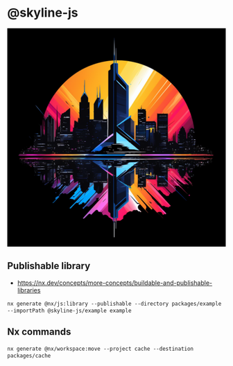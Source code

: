 # @skyline-js

![Skyline](https://raw.githubusercontent.com/skylinejs/skylinejs.github.io/main/img/logo-skyline.png)

## Publishable library

- https://nx.dev/concepts/more-concepts/buildable-and-publishable-libraries

```
nx generate @nx/js:library --publishable --directory packages/example --importPath @skyline-js/example example
```

## Nx commands

```
nx generate @nx/workspace:move --project cache --destination packages/cache
```
